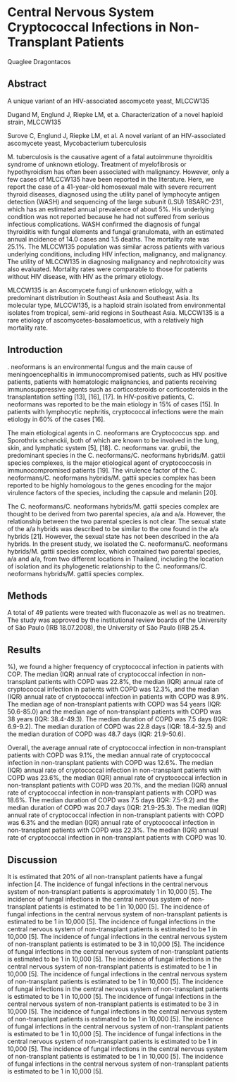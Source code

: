 # Central Nervous System Cryptococcal Infections in Non-Transplant Patients
Quaglee Dragontacos


## Abstract
A unique variant of an HIV-associated ascomycete yeast, MLCCW135

Dugand M, Englund J, Riepke LM, et a. Characterization of a novel haploid strain, MLCCW135

Surove C, Englund J, Riepke LM, et al. A novel variant of an HIV-associated ascomycete yeast, Mycobacterium tuberculosis

M. tuberculosis is the causative agent of a fatal autoimmune thyroiditis syndrome of unknown etiology. Treatment of myelofibrosis or hypothyroidism has often been associated with malignancy. However, only a few cases of MLCCW135 have been reported in the literature. Here, we report the case of a 41-year-old homosexual male with severe recurrent thyroid diseases, diagnosed using the utility panel of lymphocyte antigen detection (WASH) and sequencing of the large subunit (LSU) 18SARC-231, which has an estimated annual prevalence of about 5%. His underlying condition was not reported because he had not suffered from serious infectious complications. WASH confirmed the diagnosis of fungal thyroiditis with fungal elements and fungal granulomata, with an estimated annual incidence of 14.0 cases and 1.5 deaths. The mortality rate was 25.1%. The MLCCW135 population was similar across patients with various underlying conditions, including HIV infection, malignancy, and malignancy. The utility of MLCCW135 in diagnosing malignancy and nephrotoxicity was also evaluated. Mortality rates were comparable to those for patients without HIV disease, with HIV as the primary etiology.

MLCCW135 is an Ascomycete fungi of unknown etiology, with a predominant distribution in Southeast Asia and Southeast Asia. Its molecular type, MLCCW135, is a haploid strain isolated from environmental isolates from tropical, semi-arid regions in Southeast Asia. MLCCW135 is a rare etiology of ascomycetes-basalamoeticus, with a relatively high mortality rate.


## Introduction

. neoformans is an environmental fungus and the main cause of meningoencephalitis in immunocompromised patients, such as HIV positive patients, patients with hematologic malignancies, and patients receiving immunosuppressive agents such as corticosteroids or corticosteroids in the transplantation setting [13], [16], [17]. In HIV-positive patients, C. neoformans was reported to be the main etiology in 15% of cases [15]. In patients with lymphocytic nephritis, cryptococcal infections were the main etiology in 60% of the cases [16].

The main etiological agents in C. neoformans are Cryptococcus spp. and Sporothrix schenckii, both of which are known to be involved in the lung, skin, and lymphatic system [5], [18]. C. neoformans var. grubii, the predominant species in the C. neoformans/C. neoformans hybrids/M. gattii species complexes, is the major etiological agent of cryptococcosis in immunocompromised patients [19]. The virulence factor of the C. neoformans/C. neoformans hybrids/M. gattii species complex has been reported to be highly homologous to the genes encoding for the major virulence factors of the species, including the capsule and melanin [20].

The C. neoformans/C. neoformans hybrids/M. gattii species complex are thought to be derived from two parental species, a/a and a/a. However, the relationship between the two parental species is not clear. The sexual state of the a/a hybrids was described to be similar to the one found in the a/a hybrids [21]. However, the sexual state has not been described in the a/a hybrids. In the present study, we isolated the C. neoformans/C. neoformans hybrids/M. gattii species complex, which contained two parental species, a/a and a/a, from two different locations in Thailand, including the location of isolation and its phylogenetic relationship to the C. neoformans/C. neoformans hybrids/M. gattii species complex.


## Methods
A total of 49 patients were treated with fluconazole as well as no treatmen. The study was approved by the institutional review boards of the University of São Paulo (IRB 18.07.2008), the University of São Paulo (IRB 25.4.


## Results
%), we found a higher frequency of cryptococcal infection in patients with COP. The median (IQR) annual rate of cryptococcal infection in non-transplant patients with COPD was 22.8%, the median (IQR) annual rate of cryptococcal infection in patients with COPD was 12.3%, and the median (IQR) annual rate of cryptococcal infection in patients with COPD was 8.9%. The median age of non-transplant patients with COPD was 54 years (IQR: 50.6-85.0) and the median age of non-transplant patients with COPD was 38 years (IQR: 38.4-49.3). The median duration of COPD was 7.5 days (IQR: 6.9-9.2). The median duration of COPD was 22.8 days (IQR: 18.4-32.5) and the median duration of COPD was 48.7 days (IQR: 21.9-50.6).

Overall, the average annual rate of cryptococcal infection in non-transplant patients with COPD was 9.1%, the median annual rate of cryptococcal infection in non-transplant patients with COPD was 12.6%. The median (IQR) annual rate of cryptococcal infection in non-transplant patients with COPD was 23.6%, the median (IQR) annual rate of cryptococcal infection in non-transplant patients with COPD was 20.1%, and the median (IQR) annual rate of cryptococcal infection in non-transplant patients with COPD was 18.6%. The median duration of COPD was 7.5 days (IQR: 7.5-9.2) and the median duration of COPD was 20.7 days (IQR: 21.9-25.3). The median (IQR) annual rate of cryptococcal infection in non-transplant patients with COPD was 6.3% and the median (IQR) annual rate of cryptococcal infection in non-transplant patients with COPD was 22.3%. The median (IQR) annual rate of cryptococcal infection in non-transplant patients with COPD was 10.


## Discussion
It is estimated that 20% of all non-transplant patients have a fungal infection [4. The incidence of fungal infections in the central nervous system of non-transplant patients is approximately 1 in 10,000 [5]. The incidence of fungal infections in the central nervous system of non-transplant patients is estimated to be 1 in 10,000 [5]. The incidence of fungal infections in the central nervous system of non-transplant patients is estimated to be 1 in 10,000 [5]. The incidence of fungal infections in the central nervous system of non-transplant patients is estimated to be 1 in 10,000 [5]. The incidence of fungal infections in the central nervous system of non-transplant patients is estimated to be 3 in 10,000 [5]. The incidence of fungal infections in the central nervous system of non-transplant patients is estimated to be 1 in 10,000 [5]. The incidence of fungal infections in the central nervous system of non-transplant patients is estimated to be 1 in 10,000 [5]. The incidence of fungal infections in the central nervous system of non-transplant patients is estimated to be 1 in 10,000 [5]. The incidence of fungal infections in the central nervous system of non-transplant patients is estimated to be 1 in 10,000 [5]. The incidence of fungal infections in the central nervous system of non-transplant patients is estimated to be 3 in 10,000 [5]. The incidence of fungal infections in the central nervous system of non-transplant patients is estimated to be 1 in 10,000 [5]. The incidence of fungal infections in the central nervous system of non-transplant patients is estimated to be 1 in 10,000 [5]. The incidence of fungal infections in the central nervous system of non-transplant patients is estimated to be 1 in 10,000 [5]. The incidence of fungal infections in the central nervous system of non-transplant patients is estimated to be 1 in 10,000 [5]. The incidence of fungal infections in the central nervous system of non-transplant patients is estimated to be 1 in 10,000 [5].
